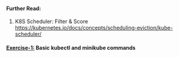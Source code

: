 #### Further Read: 
1. K8S Scheduler: Filter & Score 
https://kubernetes.io/docs/concepts/scheduling-eviction/kube-scheduler/



#### [Exercise-1:](./Exercise-1.md) Basic kubectl and minikube commands
